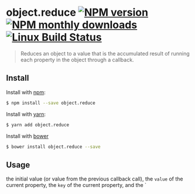 # object.reduce [![NPM version](https://img.shields.io/npm/v/object.reduce.svg?style=flat)](https://www.npmjs.com/package/object.reduce) [![NPM monthly downloads](https://img.shields.io/npm/dm/object.reduce.svg?style=flat)](https://npmjs.org/package/object.reduce) [![Linux Build Status](https://img.shields.io/travis/jonschlinkert/object.reduce.svg?style=flat&label=Travis)](https://travis-ci.org/jonschlinkert/object.reduce)

> Reduces an object to a value that is the accumulated result of running each property in the object through a callback.

## Install

Install with [npm](https://www.npmjs.com/):

```sh
$ npm install --save object.reduce
```

Install with [yarn](https://yarnpkg.com):

```sh
$ yarn add object.reduce
```

Install with [bower](https://bower.io/)

```sh
$ bower install object.reduce --save
```

## Usage

the initial value (or value from the previous callback call), the `value` of the current property, the `key` of the current property, and the `
